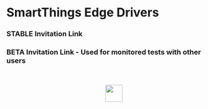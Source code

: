 # SmartThings Edge Drivers

### STABLE Invitation Link



### BETA Invitation Link - Used for monitored tests with other users



<br /><div id="donate" align="center"><a target="_blank" href="https://buymeacoffee.com/w35l3y"><img src="resources/pizza.svg" height="40" /></a></div>
